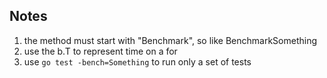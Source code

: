 ## Notes 

1. the method must start with "Benchmark", so like BenchmarkSomething
2. use the b.T to represent time on a for
3. use `go test -bench=Something` to run only a set of tests
